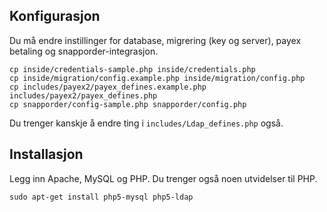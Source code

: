 ## Konfigurasjon
Du må endre instillinger for database, migrering (key og server), payex betaling og snapporder-integrasjon.

    cp inside/credentials-sample.php inside/credentials.php
    cp inside/migration/config.example.php inside/migration/config.php
    cp includes/payex2/payex_defines.example.php includes/payex2/payex_defines.php
    cp snapporder/config-sample.php snapporder/config.php

Du trenger kanskje å endre ting i `includes/Ldap_defines.php` også.

## Installasjon
Legg inn Apache, MySQL og PHP. Du trenger også noen utvidelser til PHP.

    sudo apt-get install php5-mysql php5-ldap
